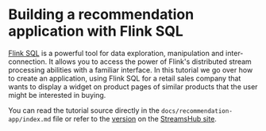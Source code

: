 # Building a recommendation application with Flink SQL

[Flink SQL](https://nightlies.apache.org/flink/flink-docs-release-1.20/docs/dev/table/overview/) is a powerful tool for data exploration, manipulation and inter-connection.
It allows you to access the power of Flink's distributed stream processing abilities with a familiar interface. 
In this tutorial we go over how to create an application, using Flink SQL for a retail sales company that wants to display a widget on product pages of similar products that the user might be interested in buying.

You can read the tutorial source directly in the `docs/recommendation-app/index.md` file or refer to the [version]() on the [StreamsHub site]().